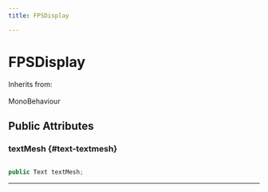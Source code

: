 ```yaml
---
title: FPSDisplay

---
```


# FPSDisplay







Inherits from: <br></br>MonoBehaviour




## Public Attributes

### textMesh {#text-textmesh}

```csharp

public Text textMesh;

```






-----------


